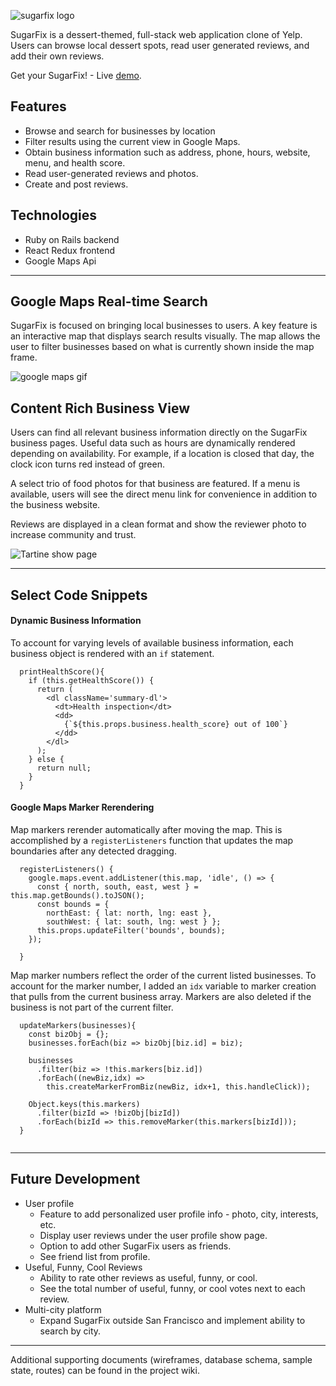 ![sugarfix logo](https://res.cloudinary.com/adrienne/image/upload/c_scale,w_200/v1506828348/sugarfix/sugarfix_logo_br.png)

SugarFix is a dessert-themed, full-stack web application clone of Yelp. Users can browse local dessert spots, read user generated reviews, and add their own reviews.

Get your SugarFix! - Live [demo](https://sugarfix-yelp-clone.herokuapp.com/#/).

## Features
* Browse and search for businesses by location
* Filter results using the current view in Google Maps.
* Obtain business information such as address, phone, hours, website, menu, and health score.
* Read user-generated reviews and photos.
* Create and post reviews.

## Technologies
* Ruby on Rails backend
* React Redux frontend
* Google Maps Api
---

## Google Maps Real-time Search

SugarFix is focused on bringing local businesses to users. A key feature is an interactive map that displays search results visually. The map allows the user to filter businesses based on what is currently shown inside the map frame.

![google maps gif](https://res.cloudinary.com/adrienne/image/upload/c_scale,h_410,q_auto:good/v1506726612/sugarfix/google_maps_filter_gnhvau.gif)

## Content Rich Business View

Users can find all relevant business information directly on the SugarFix business pages. Useful data such as hours are dynamically rendered depending on availability. For example, if a location is closed that day, the clock icon turns red instead of green.

A select trio of food photos for that business are featured. If a menu is available, users will see the direct menu link for convenience in addition to the business website.

Reviews are displayed in a clean format and show the reviewer photo to increase community and trust. 

![Tartine show page](https://res.cloudinary.com/adrienne/image/upload/v1506717256/sugarfix/Tartine_show_page_jieajj.png)

---
## Select Code Snippets

#### Dynamic Business Information

To account for varying levels of available business information, each business object is rendered with an `if` statement.
```
  printHealthScore(){
    if (this.getHealthScore()) {
      return (
        <dl className='summary-dl'>
          <dt>Health inspection</dt>
          <dd>
            {`${this.props.business.health_score} out of 100`}
          </dd>
        </dl>
      );
    } else {
      return null;
    }
  }
  ```

#### Google Maps Marker Rerendering

Map markers rerender automatically after moving the map. This is accomplished by a `registerListeners` function that updates the map boundaries after any detected dragging.

```
  registerListeners() {
    google.maps.event.addListener(this.map, 'idle', () => {
      const { north, south, east, west } = this.map.getBounds().toJSON();
      const bounds = {
        northEast: { lat: north, lng: east },
        southWest: { lat: south, lng: west } };
      this.props.updateFilter('bounds', bounds);
    });

  }

```

Map marker numbers reflect the order of the current listed businesses. To account for the marker number, I added an `idx` variable to marker creation that pulls from the current business array. Markers are also deleted if the business is not part of the current filter.

```
  updateMarkers(businesses){
    const bizObj = {};
    businesses.forEach(biz => bizObj[biz.id] = biz);

    businesses
      .filter(biz => !this.markers[biz.id])
      .forEach((newBiz,idx) =>
        this.createMarkerFromBiz(newBiz, idx+1, this.handleClick));

    Object.keys(this.markers)
      .filter(bizId => !bizObj[bizId])
      .forEach(bizId => this.removeMarker(this.markers[bizId]));
  }
  
```
---

## Future Development

* User profile
  * Feature to add personalized user profile info - photo, city, interests, etc.
  * Display user reviews under the user profile show page.
  * Option to add other SugarFix users as friends.
  * See friend list from profile.
* Useful, Funny, Cool Reviews
  * Ability to rate other reviews as useful, funny, or cool.
  * See the total number of useful, funny, or cool votes next to each review.
* Multi-city platform
  * Expand SugarFix outside San Francisco and implement ability to search by city.
  
---
Additional supporting documents (wireframes, database schema, sample state, routes) can be found in the project wiki.
